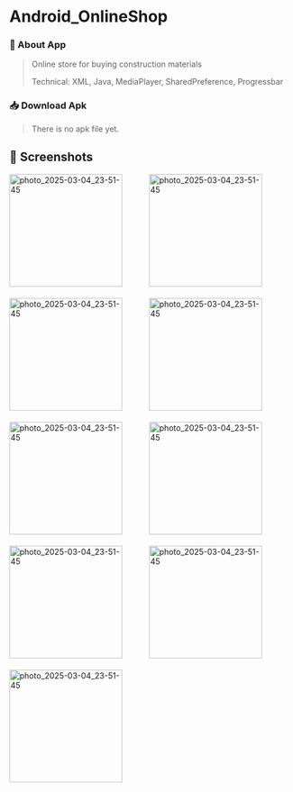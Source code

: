 # Android_OnlineShop

### 📱 About App
> Online store for buying construction materials
> 
> Technical: XML, Java, MediaPlayer, SharedPreference, Progressbar


### 📥 Download Apk
> There is no apk file yet.
<!-- APK Button
[![Download APK](https://img.shields.io/badge/Download-APK-blue)](APK_LINK)
-->



## 📸 Screenshots
<div style="display: flex; flex-wrap: wrap; gap: 20px;">
 <img src="https://github.com/user-attachments/assets/a9abb21f-8980-457b-85f8-c4798a24778c" alt="photo_2025-03-04_23-51-45" width="200" />
&nbsp;&nbsp;
<img src="https://github.com/user-attachments/assets/986b11ed-0b85-4de8-b292-33f061181c1f" alt="photo_2025-03-04_23-51-45" width="200" />
&nbsp;&nbsp;
  <img src="https://github.com/user-attachments/assets/2b5380f1-3b5d-492e-a6c1-2f78e8eb57bb" alt="photo_2025-03-04_23-51-45" width="200" />
&nbsp;&nbsp;
<img src="https://github.com/user-attachments/assets/518439ce-3a45-400b-bb4d-d909e225db87" alt="photo_2025-03-04_23-51-45" width="200" />
 &nbsp;&nbsp;
  <img src="https://github.com/user-attachments/assets/f3b173cf-808a-4b80-b9af-5431d7888655" alt="photo_2025-03-04_23-51-45" width="200" />
 &nbsp;&nbsp;
  <img src="https://github.com/user-attachments/assets/ed284c9f-181e-4461-9f7c-78aef775ac2b" alt="photo_2025-03-04_23-51-45" width="200" />
&nbsp;&nbsp;
<img src="https://github.com/user-attachments/assets/c9397d93-6686-4d92-9f8b-fc349adbc6a0" alt="photo_2025-03-04_23-51-45" width="200" />  
&nbsp;&nbsp;
<img src="https://github.com/user-attachments/assets/d5529889-7549-4b39-8c08-cbfe9503e23f" alt="photo_2025-03-04_23-51-45" width="200" />  
&nbsp;&nbsp;
<img src="https://github.com/user-attachments/assets/313f23f5-41be-41af-be01-ed3df1ee149c" alt="photo_2025-03-04_23-51-45" width="200" />  
</div>
